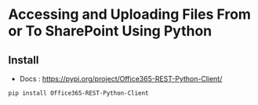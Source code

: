 # Accessing and Uploading Files From or To  SharePoint Using Python

## Install

* Docs : https://pypi.org/project/Office365-REST-Python-Client/
  
```
pip install Office365-REST-Python-Client
```
